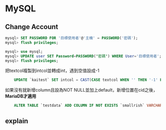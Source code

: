 # MySQL

## Change Account

```sql
mysql> SET PASSWORD FOR '目標使用者'@'主機' = PASSWORD('密碼');
mysql> flush privileges;

mysql> use mysql;
mysql> UPDATE user SET Password=PASSWORD("密碼") WHERE User='目標使用者';
mysql> flush privileges;
```

把textcol複製到intcol並轉成int，遇到空值設成-1

```sql
    UPDATE `kaitest` SET intcol = CAST(CASE textcol WHEN '' THEN '-1' ELSE textcol END AS INT)
```

如果沒有就新增column且設為NOT NULL並加上default，新增位置在cid之後，**MariaDB才適用**

```sql
    ALTER TABLE `testdata` ADD COLUMN IF NOT EXISTS `smallrish` VARCHAR(5) NOT NULL DEFAULT "@Q@" AFTER cid
```

## explain
